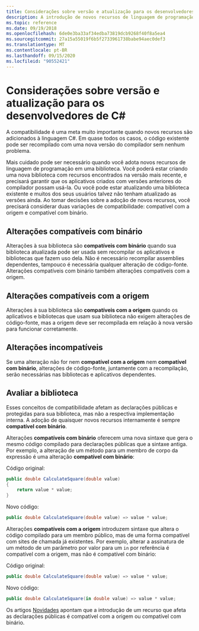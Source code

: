 ```yaml
---
title: Considerações sobre versão e atualização para os desenvolvedores de C#
description: A introdução de novos recursos de linguagem de programação em sua biblioteca pode afetar o código que faz uso dela.
ms.topic: reference
ms.date: 09/19/2018
ms.openlocfilehash: 6de0e3ba33af34edba73819dcb9268f40f8a5ea4
ms.sourcegitcommit: 27a15a55019f6b5f2733961738babe94aec0def3
ms.translationtype: MT
ms.contentlocale: pt-BR
ms.lasthandoff: 09/15/2020
ms.locfileid: "90552421"
---
```

# <a name="version-and-update-considerations-for-c-developers"></a>Considerações sobre versão e atualização para os desenvolvedores de C#

A compatibilidade é uma meta muito importante quando novos recursos são adicionados à linguagem C#. Em quase todos os casos, o código existente pode ser recompilado com uma nova versão do compilador sem nenhum problema.

Mais cuidado pode ser necessário quando você adota novos recursos de linguagem de programação em uma biblioteca. Você poderá estar criando uma nova biblioteca com recursos encontrados na versão mais recente, e precisará garantir que os aplicativos criados com versões anteriores do compilador possam usá-la. Ou você pode estar atualizando uma biblioteca existente e muitos dos seus usuários talvez não tenham atualizado as versões ainda. Ao tomar decisões sobre a adoção de novos recursos, você precisará considerar duas variações de compatibilidade: compatível com a origem e compatível com binário.

## <a name="binary-compatible-changes"></a>Alterações compatíveis com binário

Alterações à sua biblioteca são **compatíveis com binário** quando sua biblioteca atualizada pode ser usada sem recompilar os aplicativos e bibliotecas que fazem uso dela. Não é necessário recompilar assemblies dependentes, tampouco é necessária qualquer alteração de código-fonte. Alterações compatíveis com binário também alterações compatíveis com a origem.

## <a name="source-compatible-changes"></a>Alterações compatíveis com a origem

Alterações à sua biblioteca são **compatíveis com a origem** quando os aplicativos e bibliotecas que usam sua biblioteca não exigem alterações de código-fonte, mas a origem deve ser recompilada em relação à nova versão para funcionar corretamente.

## <a name="incompatible-changes"></a>Alterações incompatíveis

Se uma alteração não for nem **compatível com a origem** nem **compatível com binário**, alterações de código-fonte, juntamente com a recompilação, serão necessárias nas bibliotecas e aplicativos dependentes.

## <a name="evaluate-your-library"></a>Avaliar a biblioteca

Esses conceitos de compatibilidade afetam as declarações públicas e protegidas para sua biblioteca, mas não a respectiva implementação interna. A adoção de quaisquer novos recursos internamente é sempre **compatível com binário**.  

Alterações **compatíveis com binário** oferecem uma nova sintaxe que gera o mesmo código compilado para declarações públicas que a sintaxe antiga. Por exemplo, a alteração de um método para um membro de corpo da expressão é uma alteração **compatível com binário**:

Código original:

```csharp
public double CalculateSquare(double value)
{
    return value * value;
}
```

Novo código:

```csharp
public double CalculateSquare(double value) => value * value;
```

Alterações **compatíveis com a origem** introduzem sintaxe que altera o código compilado para um membro público, mas de uma forma compatível com sites de chamada já existentes. Por exemplo, alterar a assinatura de um método de um parâmetro por valor para um `in` por referência é compatível com a origem, mas não é compatível com binário:

Código original:

```csharp
public double CalculateSquare(double value) => value * value;
```

Novo código:

```csharp
public double CalculateSquare(in double value) => value * value;
```

Os artigos [Novidades](./csharp-9.md) apontam que a introdução de um recurso que afeta as declarações públicas é compatível com a origem ou compatível com binário.
